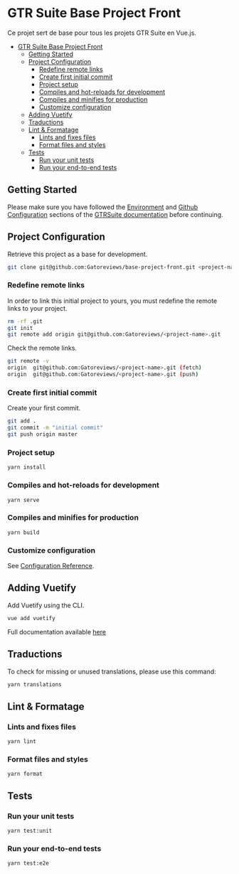 # GTR Suite Base Project Front

Ce projet sert de base pour tous les projets GTR Suite en Vue.js.

- [GTR Suite Base Project Front](#gtr-suite-base-project-front)
  - [Getting Started](#getting-started)
  - [Project Configuration](#project-configuration)
    - [Redefine remote links](#redefine-remote-links)
    - [Create first initial commit](#create-first-initial-commit)
    - [Project setup](#project-setup)
    - [Compiles and hot-reloads for development](#compiles-and-hot-reloads-for-development)
    - [Compiles and minifies for production](#compiles-and-minifies-for-production)
    - [Customize configuration](#customize-configuration)
  - [Adding Vuetify](#adding-vuetify)
  - [Traductions](#traductions)
  - [Lint & Formatage](#lint--formatage)
    - [Lints and fixes files](#lints-and-fixes-files)
    - [Format files and styles](#format-files-and-styles)
  - [Tests](#tests)
    - [Run your unit tests](#run-your-unit-tests)
    - [Run your end-to-end tests](#run-your-end-to-end-tests)

## Getting Started

Please make sure you have followed the [Environment](https://doc.gtrsuite.com/#/pages/development/environment) and [Github Configuration](https://doc.gtrsuite.com/#/pages/development/github) sections of the [GTRSuite documentation](https://doc.gtrsuite.com/) before continuing.

## Project Configuration

Retrieve this project as a base for development.

```bash
git clone git@github.com:Gatoreviews/base-project-front.git <project-name>
```

### Redefine remote links

In order to link this initial project to yours, you must redefine the remote links to your project.

```bash
rm -rf .git
git init
git remote add origin git@github.com:Gatoreviews/<project-name>.git
```

Check the remote links.

```bash
git remote -v
origin  git@github.com:Gatoreviews/<project-name>.git (fetch)
origin  git@github.com:Gatoreviews/<project-name>.git (push)
```

### Create first initial commit

Create your first commit.

```bash
git add .
git commit -m "initial commit"
git push origin master
```

### Project setup

```
yarn install
```

### Compiles and hot-reloads for development

```
yarn serve
```

### Compiles and minifies for production

```
yarn build
```

### Customize configuration

See [Configuration Reference](https://cli.vuejs.org/config/).

## Adding Vuetify

Add Vuetify using the CLI.

```bash
vue add vuetify
```

Full documentation available [here](https://vuetifyjs.com/en/getting-started/installation/)

## Traductions

To check for missing or unused translations, please use this command:

```bash
yarn translations
```

## Lint & Formatage

### Lints and fixes files

```
yarn lint
```

### Format files and styles

```
yarn format
```

## Tests

### Run your unit tests

```
yarn test:unit
```

### Run your end-to-end tests

```
yarn test:e2e
```
